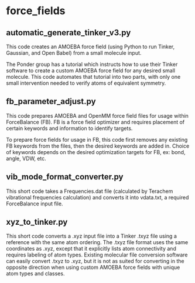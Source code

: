 # force_fields

## automatic_generate_tinker_v3.py
This code creates an AMOEBA force field (using Python to run Tinker, Gaussian, and Open Babel) from a small molecule input.

The Ponder group has a tutorial which instructs how to use their Tinker software to create a custom AMOEBA force field for any desired small molecule. This code automates that tutorial into two parts, with only one small intervention needed to verify atoms of equivalent symmetry. 

## fb_parameter_adjust.py
This code prepares AMOEBA and OpenMM force field files for usage within ForceBalance (FB). FB is a force field optimizer and requires placement of certain keywords and information to identify targets.

To prepare force fields for usage in FB, this code first removes any existing FB keywords from the files, then the desired keywords are added in. Choice of keywords depends on the desired optimization targets for FB, ex: bond, angle, VDW, etc. 

## vib_mode_format_converter.py
This short code takes a Frequencies.dat file (calculated by Terachem vibrational frequencies calculation) and converts it into vdata.txt, a required ForceBalance input file.

## xyz_to_tinker.py
This short code converts a .xyz input file into a Tinker .txyz file using a reference with the same atom ordering. The .txyz file format uses the same coordinates as .xyz, except that it explicitly lists atom connectivity and requires labeling of atom types. Existing molecular file conversion software can easily convert .txyz to .xyz, but it is not as suited for converting in the opposite direction when using custom AMOEBA force fields with unique atom types and classes.
